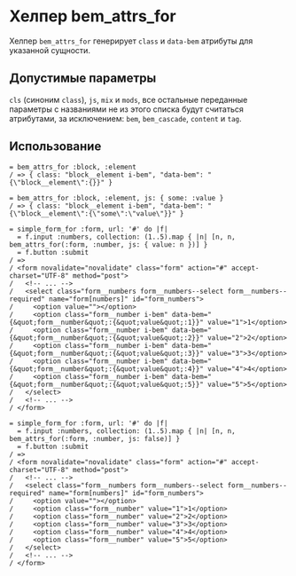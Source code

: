 # Хелпер bem_attrs_for

Хелпер `bem_attrs_for` генерирует `class` и `data-bem` атрибуты для указанной сущности.

## Допустимые параметры

`cls` (синоним `class`), `js`, `mix` и `mods`, все остальные переданные параметры с названиями не из этого списка будут считаться атрибутами, за исключением: `bem`, `bem_cascade`, `content` и `tag`.


## Использование

```slim
= bem_attrs_for :block, :element
/ => { class: "block__element i-bem", "data-bem": "{\"block__element\":{}}" }
```

```slim
= bem_attrs_for :block, :element, js: { some: :value }
/ => { class: "block__element i-bem", "data-bem": "{\"block__element\":{\"some\":\"value\"}}" }
```

```slim
= simple_form_for :form, url: '#' do |f|
  = f.input :numbers, collection: (1..5).map { |n| [n, n, bem_attrs_for(:form, :number, js: { value: n })] }
  = f.button :submit
/ =>
/ <form novalidate="novalidate" class="form" action="#" accept-charset="UTF-8" method="post">
/   <!-- ... -->
/   <select class="form__numbers form__numbers--select form__numbers--required" name="form[numbers]" id="form_numbers">
/     <option value=""></option>
/     <option class="form__number i-bem" data-bem="{&quot;form__number&quot;:{&quot;value&quot;:1}}" value="1">1</option>
/     <option class="form__number i-bem" data-bem="{&quot;form__number&quot;:{&quot;value&quot;:2}}" value="2">2</option>
/     <option class="form__number i-bem" data-bem="{&quot;form__number&quot;:{&quot;value&quot;:3}}" value="3">3</option>
/     <option class="form__number i-bem" data-bem="{&quot;form__number&quot;:{&quot;value&quot;:4}}" value="4">4</option>
/     <option class="form__number i-bem" data-bem="{&quot;form__number&quot;:{&quot;value&quot;:5}}" value="5">5</option>
/   </select>
/   <!-- ... -->
/ </form>
```

```slim
= simple_form_for :form, url: '#' do |f|
  = f.input :numbers, collection: (1..5).map { |n| [n, n, bem_attrs_for(:form, :number, js: false)] }
  = f.button :submit
/ =>
/ <form novalidate="novalidate" class="form" action="#" accept-charset="UTF-8" method="post">
/   <!-- ... -->
/   <select class="form__numbers form__numbers--select form__numbers--required" name="form[numbers]" id="form_numbers">
/     <option value=""></option>
/     <option class="form__number" value="1">1</option>
/     <option class="form__number" value="2">2</option>
/     <option class="form__number" value="3">3</option>
/     <option class="form__number" value="4">4</option>
/     <option class="form__number" value="5">5</option>
/   </select>
/   <!-- ... -->
/ </form>
```
